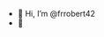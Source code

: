 - 👋 Hi, I’m @frrobert42
- 🌱

<!---
frrobert42/frrobert42 is a ✨ special ✨ repository because its `README.md` (this file) appears on your GitHub profile.
You can click the Preview link to take a look at your changes.
--->
